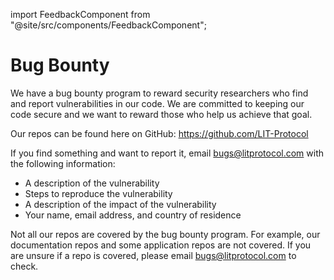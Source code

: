 import FeedbackComponent from "@site/src/components/FeedbackComponent";

# Bug Bounty

We have a bug bounty program to reward security researchers who find and report vulnerabilities in our code. We are committed to keeping our code secure and we want to reward those who help us achieve that goal.

Our repos can be found here on GitHub: https://github.com/LIT-Protocol

If you find something and want to report it, email bugs@litprotocol.com with the following information:

- A description of the vulnerability
- Steps to reproduce the vulnerability
- A description of the impact of the vulnerability
- Your name, email address, and country of residence

Not all our repos are covered by the bug bounty program. For example, our documentation repos and some application repos are not covered. If you are unsure if a repo is covered, please email bugs@litprotocol.com to check.

<FeedbackComponent/>
